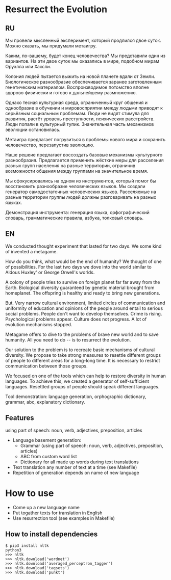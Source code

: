 # Resurrect the Evolution

## RU

Мы провели мысленный эксперимент, который продлился двое суток.
Можно сказать, мы придумали метаигру.

Каким, по-вашему, будет конец человечества? Мы представили один из вариантов.
На эти двое суток мы оказались в мире, подобном мирам Оруэлла или Хаксли.

Колония людей пытается выжить на новой планете вдали от Земли.
Биологическое разнообразие обеспечивается заранее заготовленным генетическим материалом.
Воспроизводимое потомство вполне здорово физически и готово к дальнейшему размножению.

Однако тесная культурная среда, ограниченный круг общения и однообразие в обучении
и мировосприятии между людьми приводят к серьёзным социальным проблемам.
Люди не видят стимула для развития, растёт уровень преступности, психических расстройств.
Люди попали в культурный тупик. Значительная часть механизмов эволюции остановилась.

Метаигра предлагает погрузиться в проблемы нового мира и сохранить человечество,
перезапустив эволюцию.

Наше решеие предлагает воссоздать базовые механизмы культурного разнообразия.
Предлагается применить жёсткие меры для расселения разных групп населения на разные
территории, ограничив возможности общения между группами на значительное время.

Мы сфокусировались на одном из инструментов, который помог бы восстановить разнообразие
человеческих языков. Мы создали генератор самодостаточных человеческих языков.
Расселяемые на разные территории группы людей должны разговаривать на разных языках.

Демонстрация инструмента: генерация языка, орфографический словарь, грамматические правила,
азбука, толковый словарь.


## EN

We conducted thought experiment that lasted for two days.
We some kind of invented a metagame.

How do you think, what would be the end of humanity? We thought of one of possibilities.
For the last two days we dove into the world similar to Aldous Huxley' or George Orwell's worlds.

A colony of people tries to survive on foreign planet far far away from the Earth.
Biological diversity guaranteed by genetic material brought from homeplanet.
The offspring is healthy and ready to bring new generations.

But. Very narrow cultural environment, limited circles of communication and uniformity
of education and opinions of the people around entail to serious social problems.
People don't want to develop themselves. Crime is rising. Psychological problems appear.
Culture does not progress. A lot of evolution mechanisms stopped.

Metagame offers to dive to the problems of brave new world and to save humanity.
All you need to do -- is to resurrect the evolution.

Our solution to the problem is to recreate basic mechanisms of cultural diversity.
We propose to take strong measures to resettle different groups of people
to different areas for a long-long time. It is necessary to restrict communication
between those groups.

We focused on one of the tools which can help to restore diversity in human
languages. To achieve this, we created a generator of self-sufficient languages.
Resettled groups of people should speak different languages.

Tool demonstration: language generation, orphographic dictionary, grammar,
abc, explanatory dictionary.

## Features

using part of speech: noun, verb, adjectives, preposition, articles

- Language basement generation:
    - Grammar (using part of speech: noun, verb, adjectives, preposition, articles)
    - ABC from custom word list
    - Dictionary for all made up words during text translations
- Text translation any number of text at a time (see Makefile)
- Repetition of generation depends on name of new language


# How to use

- Come up a new language name
- Put togather texts for translation in English
- Use resurrection tool (see examples in Makefile)


## How to install dependencies

    $ pip3 install nltk
    python3
    >>> nltk
    >>> nltk.download('wordnet')
    >>> nltk.download('averaged_perceptron_tagger')
    >>> nltk.download('tagsets')
    >>> nltk.download('punkt')
